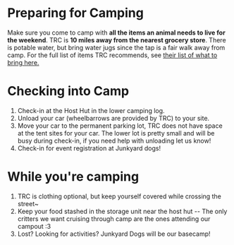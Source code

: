# Preparing for Camping

Make sure you come to camp with **all the items an animal needs to live for the weekend**. TRC is **10 miles away from the nearest grocery store**. There is potable water, but bring water jugs since the tap is a fair walk away from camp. For the full list of items TRC recommends, see [their list of what to bring here.](https://www.camptrc.org/What-to-Bring)

# Checking into Camp

1. Check-in at the Host Hut in the lower camping log.
2. Unload your car (wheelbarrows are provided by TRC) to your site.
3. Move your car to the permanent parking lot, TRC does not have space at the tent sites for your car. The lower lot is pretty small and will be busy during check-in, if you need help with unloading let us know!
4. Check-in for event registration at Junkyard dogs!

# While you're camping

1. TRC is clothing optional, but keep yourself covered while crossing the street~
2. Keep your food stashed in the storage unit near the host hut -- The only critters we want cruising through camp are the ones attending our campout :3
3. Lost? Looking for activities? Junkyard Dogs will be our basecamp!